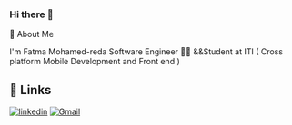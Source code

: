 ### Hi there 👋
🚀 About Me

   I'm Fatma Mohamed-reda Software Engineer 🚀🚀
   &&Student at ITI ( Cross platform Mobile Development and Front end )

   
## 🔗 Links

[![linkedin](https://img.shields.io/badge/linkedin-0A66C2?style=for-the-badge&logo=linkedin&logoColor=white)](https://www.linkedin.com/in/fatma-mohamed-ali/)
[![Gmail](https://img.shields.io/badge/GMAIL-FFA1F?style=for-the-badge&logo=Gmail&logoColor=white)](fatmamuuhmed99@gmail.com)
